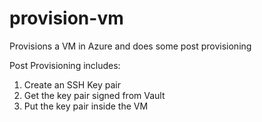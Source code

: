 # provision-vm
Provisions a VM in Azure and does some post provisioning

Post Provisioning includes:

1. Create an SSH Key pair
2. Get the key pair signed from Vault
3. Put the key pair inside the VM 
